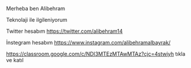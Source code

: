 Merheba ben Alibehram 

Teknolaji ile ilgileniyorum

Twitter hesabım https://twitter.com/alibehram14

İnstegram hesabım https://www.instagram.com/alibehramalbayrak/

https://classroom.google.com/c/NDI3MTEzMTAwMTAz?cjc=4stwiyh tıkla ve katıl
